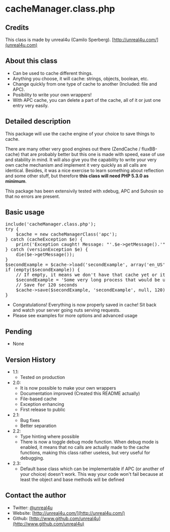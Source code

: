 cacheManager.class.php
======

Credits
--------

This class is made by unreal4u (Camilo Sperberg). [http://unreal4u.com/](unreal4u.com)

About this class
--------

* Can be used to cache different things.
* Anything you choose, it will cache: strings, objects, boolean, etc.
* Change quickly from one type of cache to another (Included: file and APC).
* Posibility to write your own wrappers!
* With APC cache, you can delete a part of the cache, all of it or just one entry very easily.

Detailed description
---------

This package will use the cache engine of your choice to save things to cache.

There are many other very good engines out there (ZendCache / fluxBB-cache) that are probably better but this one is
made with speed, ease of use and stability in mind. It will also give you the capability to write your very own cache
mechanism and implement it very quickly as all calls are identical.
Besides, it was a nice exercise to learn something about reflection and some other stuff, but therefore **this class
will need PHP 5.3.0 as minimum**.

This package has been extensivily tested with xdebug, APC and Suhosin so that no errors are present.

Basic usage
----------

<pre>include('cacheManager.class.php');
try {
    $cache = new cacheManagerClass('apc');
} catch (cacheException $e) {
    print('Exception caught! Message: "'.$e->getMessage().'"');
} catch (versionException $e) {
    die($e->getMessage());
}
$secondExample = $cache->load('secondExample', array('en_US'));
if (empty($secondExample)) {
    // If empty, it means we don't have that cache yet or it is too old, create it
    $secondExample = 'Some very long process that would be useful to cache';
    // Save for 120 seconds
    $cache->save($secondExample, 'secondExample', null, 120);
}</pre>

* Congratulations! Everything is now properly saved in cache! Sit back and watch your server going nuts serving requests.
* Please see examples for more options and advanced usage

Pending
---------
* None

Version History
----------

* 1.1:
    * Tested on production
* 2.0:
    * It is now possible to make your own wrappers
    * Documentation improved (Created this README actually)
    * File-based cache
    * Exception enhancing
    * First release to public
* 2.1:
    * Bug fixes
    * Better separation
* 2.2:
    * Type hinting where possible
    * There is now a toggle debug mode function. When debug mode is enabled, it means that no calls are actually made to
      the cache functions, making this class rather useless, but very useful for debugging.
* 2.3:
    * Default base class which can be implementable if APC (or another of your choice) doesn't work. This way your code
      won't fail because at least the object and base methods will be defined

Contact the author
-------

* Twitter: [@unreal4u](http://twitter.com/unreal4u)
* Website: [http://unreal4u.com/](http://unreal4u.com/)
* Github:  [http://www.github.com/unreal4u](http://www.github.com/unreal4u)
